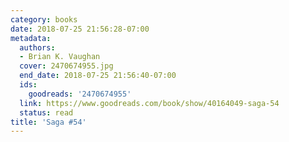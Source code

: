 ```yaml
---
category: books
date: 2018-07-25 21:56:28-07:00
metadata:
  authors:
  - Brian K. Vaughan
  cover: 2470674955.jpg
  end_date: 2018-07-25 21:56:40-07:00
  ids:
    goodreads: '2470674955'
  link: https://www.goodreads.com/book/show/40164049-saga-54
  status: read
title: 'Saga #54'
---
```

